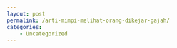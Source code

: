 ```yaml
---
layout: post
permalink: /arti-mimpi-melihat-orang-dikejar-gajah/
categories:
    - Uncategorized
---
```


